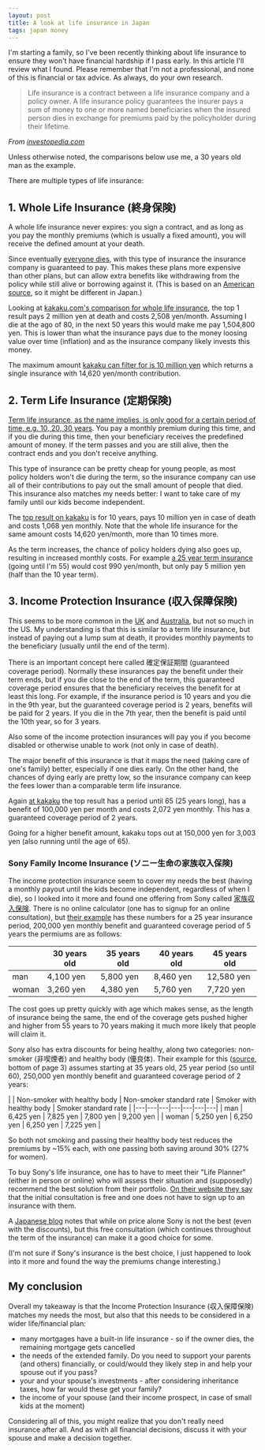 ```yaml
---
layout: post
title: A look at life insurance in Japan
tags: japan money
---
```


I'm starting a family, so I've been recently thinking about life insurance to ensure they won't have financial hardship if I pass early.
In this article I'll review what I found.
Please remember that I'm not a professional, and none of this is financial or tax advice.
As always, do your own research.

<!--break-->

> Life insurance is a contract between a life insurance company and a policy owner. A life insurance policy guarantees the insurer pays a sum of money to one or more named beneficiaries when the insured person dies in exchange for premiums paid by the policyholder during their lifetime.

*From [investopedia.com](https://www.investopedia.com/terms/l/lifeinsurance.asp)*

Unless otherwise noted, the comparisons below use me, a 30 years old man as the example.

There are multiple types of life insurance:

## 1. Whole Life Insurance (終身保険)

A whole life insurance never expires: you sign a contract, and as long as you pay the monthly premiums (which is usually a fixed amount), you will receive the defined amount at your death.

Since eventually [everyone dies](https://youtu.be/FpeZsTo5hZw?si=zONRSrOn4o-RN3WX), with this type of insurance the insurance company is guaranteed to pay.
This makes these plans more expensive than other plans, but can allow extra benefits like withdrawing from the policy while still alive or borrowing against it.
(This is based on an [American source](https://www.investopedia.com/term-life-vs-whole-life-5075430#toc-whole-life-insurance), so it might be different in Japan.)

Looking at [kakaku.com's comparison for whole life insurance](https://hoken.kakaku.com/gla/sh/hikaku/s=1/301/), the top 1 result pays 2 million yen at death and costs 2,508 yen/month.
Assuming I die at the ago of 80, in the next 50 years this would make me pay 1,504,800 yen.
This is lower than what the insurance pays due to the money loosing value over time (inflation) and as the insurance company likely invests this money.

The maximum amount [kakaku can filter for is 10 million yen](https://hoken.kakaku.com/gla/sh/hikaku/s=1/301/?DBAmount=10000000) which returns a single insurance with 14,620 yen/month contribution.

## 2. Term Life Insurance (定期保険)

[Term life insurance, as the name implies, is only good for a certain period of time, e.g. 10, 20, 30 years](https://www.investopedia.com/term-life-vs-whole-life-5075430#toc-term-life-insurance).
You pay a monthly premium during this time, and if you die during this time, then your beneficiary receives the predefined amount of money.
If the term passes and you are still alive, then the contract ends and you don't receive anything.

This type of insurance can be pretty cheap for young people, as most policy holders won't die during the term, so the insurance company can use all of their contributions to pay out the small amount of people that died.
This insurance also matches my needs better: I want to take care of my family until our kids become independent.

The [top result on kakaku](https://hoken.kakaku.com/gla/tk/hikaku/s=1/301/) is for 10 years, pays 10 million yen in case of death and costs 1,068 yen monthly.
Note that the whole life insurance for the same amount costs 14,620 yen/month, more than 10 times more.

As the term increases, the chance of policy holders dying also goes up, resulting in increased monthly costs. For example [a 25 year term insurance](https://hoken.kakaku.com/gla/tk/hikaku/s=1/301/?InsPeriodAge=55) (going until I'm 55) would cost 990 yen/month, but only pay 5 million yen (half than the 10 year term).

## 3. Income Protection Insurance (収入保障保険)

This seems to be more common in the [UK](https://www.citizensadvice.org.uk/consumer/insurance/types-of-insurance/income-protection-insurance/) and [Australia](https://moneysmart.gov.au/how-life-insurance-works/income-protection-insurance), but not so much in the US.
My understanding is that this is similar to a term life insurance, but instead of paying out a lump sum at death, it provides monthly payments to the beneficiary (usually until the end of the term).

There is an important concept here called 確定保証期間 (guaranteed coverage period).
Normally these insurances pay the benefit under their term ends, but if you die close to the end of the term, this guaranteed coverage period ensures that the beneficiary receives the benefit for at least this long. For example, if the insurance period is 10 years and you die in the 9th year, but the guaranteed coverage period is 2 years, benefits will be paid for 2 years. If you die in the 7th year, then the benefit is paid until the 10th year, so for 3 years.

Also some of the income protection insurances will pay you if you become disabled or otherwise unable to work (not only in case of death).

The major benefit of this insurance is that it maps the need (taking care of one's family) better, especially if one dies early.
On the other hand, the chances of dying early are pretty low, so the insurance company can keep the fees lower than a comparable term life insurance.

Again [at kakaku](https://hoken.kakaku.com/gla/dc/hikaku/s=1/301/) the top result has a period until 65 (25 years long), has a benefit of 100,000 yen per month and costs 2,072 yen monthly. This has a guaranteed coverage period of 2 years.

Going for a higher benefit amount, kakaku tops out at 150,000 yen for 3,003 yen (also running until the age of 65).

### Sony Family Income Insurance (ソニー生命の家族収入保険) 

The income protection insurance seem to cover my needs the best (having a monthly payout until the kids become independent, regardless of when I die), so I looked into it more and found one offering from Sony called [家族収入保険](https://www.sonylife.co.jp/examine/lineup/list/term_assurance/ex02/).
There is no online calculator (one has to signup for an online consultation), but [their example](https://www.sonylife.co.jp/examine/lineup/list/term_assurance/ex02/plan.html) has these numbers for a 25 year insurance period, 200,000 yen monthly benefit and guaranteed coverage period of 5 years the permiums are as follows:

| | 30 years old | 35 years old |  40 years old |  45 years old | 
|---|---|---|---|---|
| man | 4,100 yen | 5,800 yen | 8,460 yen | 12,580 yen | 
| woman |  3,260 yen | 4,380 yen | 5,760 yen | 7,720 yen |

The cost goes up pretty quickly with age which makes sense, as the length of insurance being the same, the end of the coverage gets pushed higher and higher from 55 years to 70 years making it much more likely that people will claim it.

Sony also has extra discounts for being healthy, along two categories: non-smoker (非喫煙者) and healthy body (優良体).
Their example for this ([source](https://www.sonylife.co.jp/examine/lineup/list/pdf/OA06.pdf), bottom of page 3) assumes starting at 35 years old, 25 year period (so until 60), 250,000 yen monthly benefit and guaranteed coverage period of 2 years:

| | Non-smoker with healthy body | Non-smoker standard rate | Smoker with healthy body | Smoker standard rate |
|---|---|---|---|---|---|---|
| man | 6,425 yen | 7,825 yen | 7,800 yen | 9,200 yen |
| woman | 5,250 yen | 6,250 yen | 6,250 yen | 7,225 yen |

So both not smoking and passing their healthy body test reduces the premiums by ~15% each, with one passing both saving around 30% (27% for women).

To buy Sony's life insurance, one has to have to meet their "Life Planner" (either in person or online) who will assess their situation and (supposedly) recommend the best solution from their portfolio.
[On their website they say](https://www.sonylife.co.jp/examine/consult/flow/) that the initial consultation is free and one does not have to sign up to an insurance with them.

A [Japanese blog](https://hokensc.jp/seimei/syunyu-sonylife#:~:text=%E3%81%A6%E3%81%8F%E3%81%A0%E3%81%95%E3%81%84%E3%80%82-,%E3%81%BE%E3%81%A8%E3%82%81,-%E5%84%AA%E8%89%AF%E4%BD%93%E3%82%84) notes that while on price alone Sony is not the best (even with the discounts), but this free consultation (which continues throughout the term of the insurance) can make it a good choice for some.

(I'm not sure if Sony's insurance is the best choice, I just happened to look into it more and found the way the premiums change interesting.)

## My conclusion

Overall my takeaway is that the Income Protection Insurance (収入保障保険) matches my needs the most, but also that this needs to be considered in a wider life/financial plan:

* many mortgages have a built-in life insurance - so if the owner dies, the remaining mortgage gets cancelled
* the needs of the extended family. Do you need to support your parents (and others) financially, or could/would they likely step in and help your spouse out if you pass? 
* your and your spouse's investments - after considering inheritance taxes, how far would these get your family?
* the income of your spouse (and their income prospect, in case of small kids at the moment)

Considering all of this, you might realize that you don't really need insurance after all.
And as with all financial decisions, discuss it with your spouse and make a decision together.
